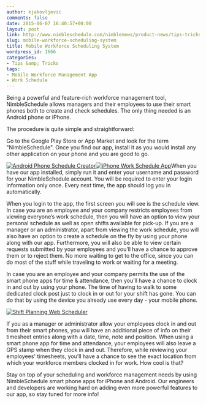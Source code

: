 ```yaml
---
author: kjakovljevic
comments: false
date: 2015-06-07 16:40:57+00:00
layout: post
link: http://www.nimbleschedule.com/nimblenews/product-news/tips-tricks/mobile-workforce-scheduling-system/
slug: mobile-workforce-scheduling-system
title: Mobile Workforce Scheduling System
wordpress_id: 1666
categories:
- Tips &amp; Tricks
tags:
- Mobile Workforce Management App
- Work Schedule
---
```


Being a powerful and feature-rich workforce management tool, NimbleSchedule allows managers and their employees to use their smart phones both to create and check schedules. The only thing needed is an Android phone or iPhone.

The procedure is quite simple and straightforward:

Go to the Google Play Store or App Market and look for the term "NimbleSchedule". Once you find our app, install it as you would install any other application on your phone and you are good to go.

[![Android Phone Schedule Creator](http://assets.nimbleschedule.com/wp-content/themes/nimble/images/btn_gplay.png)](https://play.google.com/store/apps/details?id=nimbleschedule.android.client)[![iPhone Work Schedule App](http://assets.nimbleschedule.com/wp-content/themes/nimble/images/btn_appstore.png)](https://itunes.apple.com/us/app/nimbleschedule/id651708471?ls=1&mt=8)When you have our app installed, simply run it and enter your username and password for your NimbleSchedule account. You will be required to enter your login information only once. Every next time, the app should log you in automatically.

When you login to the app, the first screen you will see is the schedule view. In case you are an employee and your company restricts employees from viewing everyone’s work schedule, then you will have an option to view your personal schedule as well as open shifts available for pick-up. If you are a manager or an administrator, apart from viewing the work schedule, you will also have an option to create a schedule on the fly by using your phone along with our app. Furthermore, you will also be able to view certain requests submitted by your employees and you’ll have a chance to approve them or to reject them. No more waiting to get to the office, since you can do most of the stuff while traveling to work or waiting for a meeting.

In case you are an employee and your company permits the use of the smart phone apps for time & attendance, then you’ll have a chance to clock in and out by using your phone. The time of having to walk to some dedicated clock post just to clock in or out for your shift has gone. You can do that by using the device you already use every day - your mobile phone.

[![Shift Planning Web Scheduler](http://www.nimbleschedule.com/wp-content/uploads/2015/06/NimbleSchedule-Mobile-Shift-Planning-thumb.jpg)](http://www.nimbleschedule.com/wp-content/uploads/2015/06/NimbleSchedule-Mobile-Shift-Planning.jpg)  

  

If you as a manager or administrator allow your employees clock in and out from their smart phones, you will have an additional piece of info on their timesheet entries along with a date, time, note and position. When using a smart phone app for time and attendance, your employees will also leave a GPS stamp when they clock in and out. Therefore, while reviewing your employees' timesheets, you’ll have a chance to see the exact location from which your workforce members clocked in for work. How cool is that?

Stay on top of your scheduling and workforce management needs by using NimbleSchedule smart phone apps for iPhone and Android. Our engineers and developers are working hard on adding even more powerful features to our app, so stay tuned for more info!
